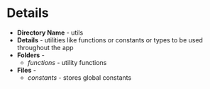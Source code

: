 # Details

- **Directory Name** - utils
- **Details** - utilities like functions or constants or types to be used throughout the app
- **Folders** -
  - _functions_ - utility functions
- **Files** -
  - _constants_ - stores global constants
